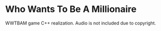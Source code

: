 # Who Wants To Be A Millionaire

WWTBAM game C++ realization. Audio is not included due to copyright.
